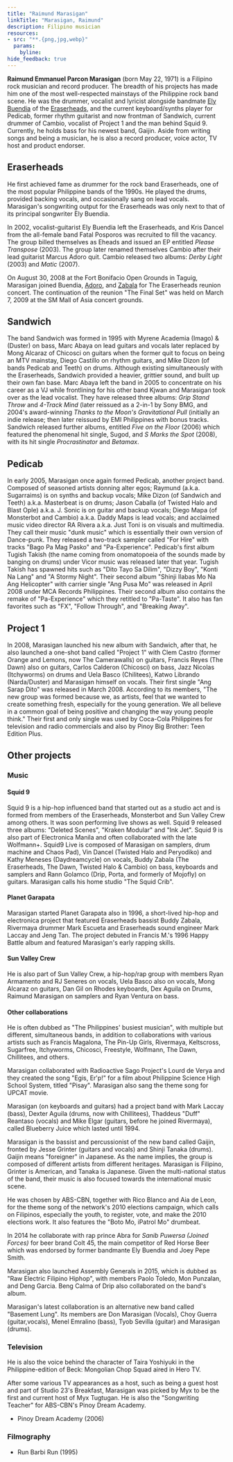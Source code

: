 ```yaml
---
title: "Raimund Marasigan"
linkTitle: "Marasigan, Raimund"
description: Filipino musician
resources:
- src: "**.{png,jpg,webp}"
  params:
    byline:
hide_feedback: true
---
```

**Raimund Emmanuel Parcon Marasigan** (born May 22, 1971) is a Filipino rock musician and record producer. The breadth of his projects has made him one of the most well-respected mainstays of the Philippine rock band scene. He was the drummer, vocalist and lyricist alongside bandmate [Ely Buendia](https://timog.org/wiki/ely-buendia/) of the [Eraserheads](https://timog.org/wiki/eraserheads/), and the current keyboard/synths player for Pedicab, former rhythm guitarist and now frontman of Sandwich, current drummer of Cambio, vocalist of Project 1 and the man behind Squid 9. Currently, he holds bass for his newest band, Gaijin. Aside from writing songs and being a musician, he is also a record producer, voice actor, TV host and product endorser.

## Eraserheads

He first achieved fame as drummer for the rock band Eraserheads, one of the most popular Philippine bands of the 1990s. He played the drums, provided backing vocals, and occasionally sang on lead vocals. Marasigan's songwriting output for the Eraserheads was only next to that of its principal songwriter Ely Buendia.

In 2002, vocalist-guitarist Ely Buendia left the Eraserheads, and Kris Dancel from the all-female band Fatal Posporos was recruited to fill the vacancy. The group billed themselves as Eheads and issued an EP entitled *Please Transpose* (2003). The group later renamed themselves Cambio after their lead guitarist Marcus Adoro quit. Cambio released two albums: *Derby Light* (2003) and *Matic* (2007).

On August 30, 2008 at the Fort Bonifacio Open Grounds in Taguig, Marasigan joined Buendia, [Adoro](https://timog.org/wiki/marcus-adoro), and [Zabala](https://timog.org/wiki/buddy-zabala) for The Eraserheads reunion concert. The continuation of the reunion "The Final Set" was held on March 7, 2009 at the SM Mall of Asia concert grounds.

## Sandwich

The band Sandwich was formed in 1995 with Myrene Academia (Imago) & (Duster) on bass, Marc Abaya on lead guitars and vocals later replaced by Mong Alcaraz of Chicosci on guitars when the former quit to focus on being an MTV mainstay, Diego Castillo on rhythm guitars, and Mike Dizon (of bands Pedicab and Teeth) on drums. Although existing simultaneously with the Eraserheads, Sandwich provided a heavier, grittier sound, and built up their own fan base. Marc Abaya left the band in 2005 to concentrate on his career as a VJ while frontlining for his other band Kjwan and Marasigan took over as the lead vocalist. They have released three albums: *Grip Stand Throw* and *4-Track Mind* (later reissued as a 2-in-1 by Sony BMG, and 2004's award-winning *Thanks to the Moon's Gravitational Pull* (initially an indie release; then later reissued by EMI Philippines with bonus tracks. Sandwich released further albums, entitled *Five on the Floor* (2006) which featured the phenomenal hit single, Sugod, and *S Marks the Spot* (2008), with its hit single *Procrastinator* and *Betamax*.

## Pedicab

In early 2005, Marasigan once again formed Pedicab, another project band. Composed of seasoned artists donning alter egos; Raymund (a.k.a. Sugarraims) is on synths and backup vocals; Mike Dizon (of Sandwich and Teeth) a.k.a. Masterbeat is on drums; Jason Caballa (of Twisted Halo and Blast Ople) a.k.a. J. Sonic is on guitar and backup vocals; Diego Mapa (of Monsterbot and Cambio) a.k.a. Daddy Maps is lead vocals; and acclaimed music video director RA Rivera a.k.a. Just Toni is on visuals and multimedia. They call their music "dunk music" which is essentially their own version of Dance-punk. They released a two-track sampler called "For Hire" with tracks "Bago Pa Mag Pasko" and "Pa-Experience". Pedicab's first album Tugish Takish (the name coming from onomatopoeia of the sounds made by banging on drums) under Vicor music was released later that year. Tugish Takish has spawned hits such as "Dito Tayo Sa Dilim", "Dizzy Boy", "Konti Na Lang" and "A Stormy Night". Their second album "Shinji Ilabas Mo Na Ang Helicopter" with carrier single "Ang Pusa Mo" was released in April 2008 under MCA Records Philippines. Their second album also contains the remake of "Pa-Experience" which they retitled to "Pa-Taste". It also has fan favorites such as "FX", "Follow Through", and "Breaking Away".

## Project 1

In 2008, Marasigan launched his new album with Sandwich, after that, he also launched a one-shot band called "Project 1" with Clem Castro (former Orange and Lemons, now The Camerawalls) on guitars, Francis Reyes (The Dawn) also on guitars, Carlos Calderon (Chicosci) on bass, Jazz Nicolas (Itchyworms) on drums and Uela Basco (Chilitees), Katwo Librando (Narda/Duster) and Marasigan himself on vocals. Their first single "Ang Sarap Dito" was released in March 2008. According to its members, "The new group was formed because we, as artists, feel that we wanted to create something fresh, especially for the young generation. We all believe in a common goal of being positive and changing the way young people think." Their first and only single was used by Coca-Cola Philippines for television and radio commercials and also by Pinoy Big Brother: Teen Edition Plus.

## Other projects

### Music

#### Squid 9

Squid 9 is a hip-hop influenced band that started out as a studio act and is formed from members of the Eraserheads, Monsterbot and Sun Valley Crew among others. It was soon performing live shows as well. Squid 9 released three albums: "Deleted Scenes", "Kraken Modular" and "Ink Jet". Squid 9 is also part of Electronica Manila and often collaborated with the late Wolfmann+. Squid9 Live is composed of Marasigan on samplers, drum machine and Chaos Pad), Vin Dancel (Twisted Halo and Peryodiko) and Kathy Meneses (Daydreamcycle) on vocals, Buddy Zabala (The Eraserheads, The Dawn, Twisted Halo & Cambio) on bass, keyboards and samplers and Rann Golamco (Drip, Porta, and formerly of Mojofly) on guitars. Marasigan calls his home studio "The Squid Crib".

#### Planet Garapata

Marasigan started Planet Garapata also in 1996, a short-lived hip-hop and electronica project that featured Eraserheads bassist Buddy Zabala, Rivermaya drummer Mark Escueta and Eraserheads sound engineer Mark Laccay and Jeng Tan. The project debuted in Francis M.'s 1996 Happy Battle album and featured Marasigan's early rapping skills.

#### Sun Valley Crew

He is also part of Sun Valley Crew, a hip-hop/rap group with members Ryan Armamento and RJ Seneres on vocals, Uela Basco also on vocals, Mong Alcaraz on guitars, Dan Gil on Rhodes keyboards, Dex Aguila on Drums, Raimund Marasigan on samplers and Ryan Ventura on bass.

#### Other collaborations

He is often dubbed as "The Philippines' busiest musician", with multiple but different, simultaneous bands, in addition to collaborations with various artists such as Francis Magalona, The Pin-Up Girls, Rivermaya, Keltscross, Sugarfree, Itchyworms, Chicosci, Freestyle, Wolfmann, The Dawn, Chillitees, and others.

Marasigan collaborated with Radioactive Sago Project's Lourd de Verya and they created the song "Egis, Er'p!" for a film about Philippine Science High School System, titled "Pisay". Marasigan also sang the theme song for UPCAT movie.

Marasigan (on keyboards and guitars) had a project band with Mark Laccay (bass), Dexter Aguila (drums, now with Chillitees), Thaddeus "Duff" Reantaso (vocals) and Mike Elgar (guitars, before he joined Rivermaya), called Blueberry Juice which lasted until 1994.

Marasigan is the bassist and percussionist of the new band called Gaijin, fronted by Jesse Grinter (guitars and vocals) and Shinji Tanaka (drums). Gaijin means "foreigner" in Japanese. As the name implies, the group is composed of different artists from different heritages. Marasigan is Filipino, Grinter is American, and Tanaka is Japanese. Given the multi-national status of the band, their music is also focused towards the international music scene.

He was chosen by ABS-CBN, together with Rico Blanco and Aia de Leon, for the theme song of the network's 2010 elections campaign, which calls on Filipinos, especially the youth, to register, vote, and make the 2010 elections work. It also features the "Boto Mo, iPatrol Mo" drumbeat.

In 2014 he collaborate with rap prince Abra for *Sanib Puwersa (Joined Forces)* for beer brand Colt 45, the main competitor of Red Horse Beer which was endorsed by former bandmante Ely Buendia and Joey Pepe Smith.

Marasigan also launched Assembly Generals in 2015, which is dubbed as "Raw Electric Filipino Hiphop", with members Paolo Toledo, Mon Punzalan, and Deng Garcia. Beng Calma of Drip also collaborated on the band's album.

Marasigan's latest collaboration is an alternative new band called "Basement Lung". Its members are Don Marasigan (Vocals), Choy Guerra (guitar,vocals), Menel Emralino (bass), Tyob Sevilla (guitar) and Marasigan (drums).

### Television

He is also the voice behind the character of Taira Yoshiyuki in the Philippine-edition of Beck: Mongolian Chop Squad aired in Hero TV.

After some various TV appearances as a host, such as being a guest host and part of Studio 23's Breakfast, Marasigan was picked by Myx to be the first and current host of Myx Tugtugan. He is also the "Songwriting Teacher" for ABS-CBN's Pinoy Dream Academy.

- Pinoy Dream Academy (2006)

### Filmography

- Run Barbi Run (1995)

